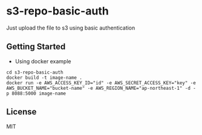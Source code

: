 
# s3-repo-basic-auth

Just upload the file to s3 using basic authentication

## Getting Started

* Using docker example

```
cd s3-repo-basic-auth
docker build -t image-name .
docker run -e AWS_ACCESS_KEY_ID="id" -e AWS_SECRET_ACCESS_KEY="key" -e AWS_BUCKET_NAME="bucket-name" -e AWS_REGION_NAME="ap-northeast-1" -d -p 8088:5000 image-name
```

## License

MIT
